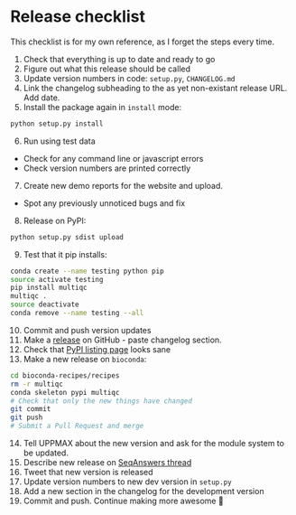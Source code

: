 # Release checklist
This checklist is for my own reference, as I forget the steps every time.

1. Check that everything is up to date and ready to go
2. Figure out what this release should be called
3. Update version numbers in code: `setup.py`, `CHANGELOG.md`
4. Link the changelog subheading to the as yet non-existant release URL. Add date.
5. Install the package again in `install` mode:
```bash
python setup.py install
```
6. Run using test data
  * Check for any command line or javascript errors
  * Check version numbers are printed correctly
7. Create new demo reports for the website and upload.
  * Spot any previously unnoticed bugs and fix
8. Release on PyPI:
```bash
python setup.py sdist upload
```
9. Test that it pip installs:
```bash
conda create --name testing python pip
source activate testing
pip install multiqc
multiqc .
source deactivate
conda remove --name testing --all
```
10. Commit and push version updates
11. Make a [release](https://github.com/ewels/MultiQC/releases) on GitHub - paste changelog section.
12. Check that [PyPI listing page](https://pypi.python.org/pypi/multiqc/) looks sane
13. Make a new release on `bioconda`:
```bash
cd bioconda-recipes/recipes
rm -r multiqc
conda skeleton pypi multiqc
# Check that only the new things have changed
git commit
git push
# Submit a Pull Request and merge
```
14. Tell UPPMAX about the new version and ask for the module system to be updated.
15. Describe new release on [SeqAnswers thread](http://seqanswers.com/forums/showthread.php?p=195831#post195831)
16. Tweet that new version is released
17. Update version numbers to new dev version in `setup.py`
18. Add a new section in the changelog for the development version
19. Commit and push. Continue making more awesome :metal:
